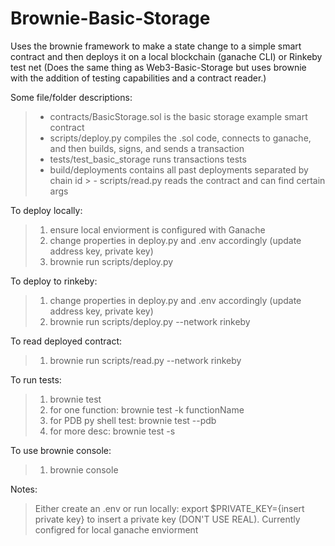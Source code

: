 # Brownie-Basic-Storage
Uses the brownie framework to make a state change to a simple smart contract and then deploys it on a local blockchain (ganache CLI) or Rinkeby test net (Does the same thing as Web3-Basic-Storage but uses brownie with the addition of testing capabilities and a contract reader.)

Some file/folder descriptions: 
 >  - contracts/BasicStorage.sol is the basic storage example smart contract
 >  - scripts/deploy.py compiles the .sol code, connects to ganache, and then builds, signs, and sends a transaction
  >  - tests/test_basic_storage runs transactions tests
  > - build/deployments contains all past deployments separated by chain id
    > - scripts/read.py reads the contract and can find certain args

To deploy locally: 
 > 1. ensure local enviorment is configured with Ganache 
 > 2. change properties in deploy.py and .env accordingly (update address key, private key)
 > 3. brownie run scripts/deploy.py

To deploy to rinkeby:
 > 1. change properties in deploy.py and .env accordingly (update address key, private key)
 > 2. brownie run scripts/deploy.py --network rinkeby

 To read deployed contract:
 > 1. brownie run scripts/read.py --network rinkeby

 To run tests:
 > 1. brownie test 
 > 2. for one function: brownie test -k functionName
 > 3. for PDB py shell test: brownie test --pdb
 > 4. for more desc: brownie test -s

 To use brownie console:
> 1. brownie console


Notes: 
> Either create an .env or run locally: export $PRIVATE_KEY={insert private key} to insert a private key (DON'T USE REAL). 
> Currently configred for local ganache enviorment 